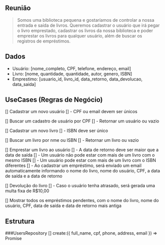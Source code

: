 ## Reunião

> Somos uma biblioteca pequena e gostaríamos de controlar a nossa entrada e saída de livros. Queremos cadastrar o usuário que irá pegar o livro emprestado, cadastrar os livros da nossa biblioteca e poder emprestar os livros para qualquer usuário, além de buscar os registros de empréstimos.

## Dados

- Usuário: [nome_completo, CPF, telefone, endereço, email]
- Livro: [nome, quantidade, quantidade, autor, genero, ISBN]
- Emprestimo: [usuario_id, livro_id, data_retorno, data_devolucao, data_saida]

## UseCases (Regras de Negócio)

[] Cadastrar um novo usuário
[] - CPF ou email devem ser únicos

[] Buscar um cadastro de usuário por CPF
[] - Retornar um usuário ou vazio

[] Cadastrar um novo livro
[] - ISBN deve ser único

[] Buscar um livro por nme ou ISBN
[] - Retornar um livro ou vazio

[] Emprestar um livro ao usuário
[] - A data de retorno deve ser maior que a data de saída
[] - Um usuário não pode estar com mais de um livro com o mesmo ISBN
[] - Um usuário pode estar com mais de um livro com o ISBN diferentes
[] - Ao cadastrar um empréstimo, será enviado um email automaticamente informando o nome do livro, nome do usuário, CPF, a data de saída e a data de retorno

[] Devolução do livro
[] - Caso o usuário tenha atrasado, será gerada uma multa fixa de R$10,00

[] Mostrar todos os empréstimos pendentes, com o nome do livro, nome do usuário, CPF, data de saída e data de retorno mais antiga

## Estrutura

###UsersRepository
[] create:({ full_name, cpf, phone, address, email }) => Promise<void>
